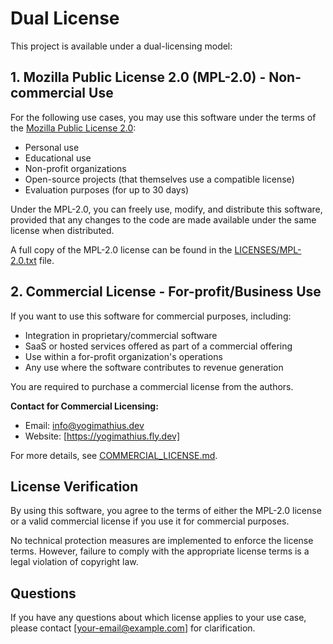 # Dual License

This project is available under a dual-licensing model:

## 1. Mozilla Public License 2.0 (MPL-2.0) - Non-commercial Use

For the following use cases, you may use this software under the terms of the [Mozilla Public License 2.0](./LICENSES/MPL-2.0.txt):

- Personal use
- Educational use
- Non-profit organizations
- Open-source projects (that themselves use a compatible license)
- Evaluation purposes (for up to 30 days)

Under the MPL-2.0, you can freely use, modify, and distribute this software, provided that any changes to the code are made available under the same license when distributed.

A full copy of the MPL-2.0 license can be found in the [LICENSES/MPL-2.0.txt](./LICENSES/MPL-2.0.txt) file.

## 2. Commercial License - For-profit/Business Use

If you want to use this software for commercial purposes, including:

- Integration in proprietary/commercial software
- SaaS or hosted services offered as part of a commercial offering
- Use within a for-profit organization's operations
- Any use where the software contributes to revenue generation

You are required to purchase a commercial license from the authors.

**Contact for Commercial Licensing:**

- Email: info@yogimathius.dev
- Website: [https://yogimathius.fly.dev]

For more details, see [COMMERCIAL_LICENSE.md](./COMMERCIAL_LICENSE.md).

## License Verification

By using this software, you agree to the terms of either the MPL-2.0 license or a valid commercial license if you use it for commercial purposes.

No technical protection measures are implemented to enforce the license terms. However, failure to comply with the appropriate license terms is a legal violation of copyright law.

## Questions

If you have any questions about which license applies to your use case, please contact [your-email@example.com] for clarification.
